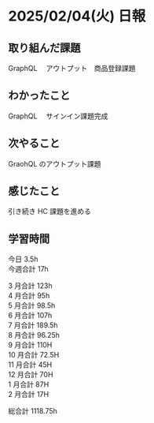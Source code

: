 # 2025/02/04(火) 日報

## 取り組んだ課題
GraphQL 　アウトプット　商品登録課題

## わかったこと
GraphQL 　サインイン課題完成

## 次やること
GraohQL のアウトプット課題

## 感じたこと
引き続き HC 課題を進める

## 学習時間

今日 3.5h
<br />
今週合計 17h
<br />

3 月合計 123h
<br />
4 月合計 95h
<br />
5 月合計 98.5h
<br />
6 月合計 107h
<br />
7 月合計 189.5h
<br />
8 月合計 96.25h
<br />
9 月合計 110H
<br />
10 月合計 72.5H
<br />
11 月合計 45H
<br />
12 月合計 70H
<br />
1 月合計 87H
<br />
2 月合計 17H

総合計 1118.75h
